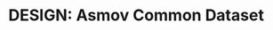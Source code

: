 DESIGN: Asmov Common Dataset
================================================================================

